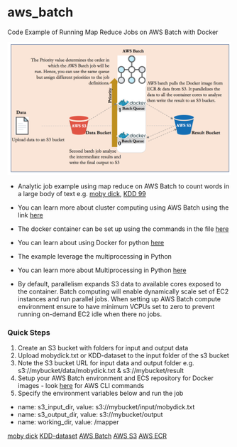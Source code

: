 
# aws_batch
Code Example of Running Map Reduce Jobs on AWS Batch with Docker

![Alt map_reduce_word_count](https://github.com/newadays/aws_batch/blob/master/aws_batch_map_reduce.png)


* Analytic job example using map reduce on AWS Batch to count words in a large body of text e.g. [moby dick](https://en.wikipedia.org/wiki/Moby-Dick), [KDD 99](http://kdd.ics.uci.edu/databases/kddcup99/kddcup99.html)
- You can learn more about cluster computing using AWS Batch using the link [here](https://aws.amazon.com/blogs/aws/aws-batch-run-batch-computing-jobs-on-aws/?nc1=b_rp)
* The docker container can be set up using the commands in the file [here](https://github.com/newadays/aws_batch/blob/master/map_reduce/commands.txt)

- You can learn about using Docker for python [here](https://docs.docker.com/samples/library/python/#create-a-dockerfile-in-your-python-app-project)
* The example leverage the multiprocessing in Python
- You can learn more about Multiprocessing in Python [here](https://docs.python.org/2/library/multiprocessing.html)

* By default, parallelism expands S3 data to available cores exposed to the container. Batch computing will enable dynamically scale set of EC2 instances and run parallel jobs. When setting up AWS Batch compute environment ensure to have minimum VCPUs set to zero to prevent running on-demand EC2 idle when there no jobs.

### Quick Steps
1. Create an S3 bucket with folders for input and output data
2. Upload mobydick.txt or KDD-dataset to the input folder of the s3 bucket
3. Note the S3 bucket URL for input data and output folder e.g.  s3://mybucket/data/mobydick.txt & s3://mybucket/result
4. Setup your AWS Batch environment and ECS repository for Docker images - look [here](https://github.com/newadays/aws_batch/blob/master/map_reduce/commands.txt) for AWS CLI commands
5. Specify the environment variables below and run the job 
* name: s3_input_dir, value: s3://mybucket/input/mobydick.txt
* name: s3_output_dir, value: s3://mybucket/output
* name: working_dir, value: /mapper


[moby dick](https://en.wikipedia.org/wiki/Moby-Dick)
[KDD-dataset](http://kdd.ics.uci.edu/databases/kddcup99/kddcup99.html)
[AWS Batch](https://aws.amazon.com/batch/)
[AWS S3](https://aws.amazon.com/s3/)
[AWS ECR](https://aws.amazon.com/ecr/)
